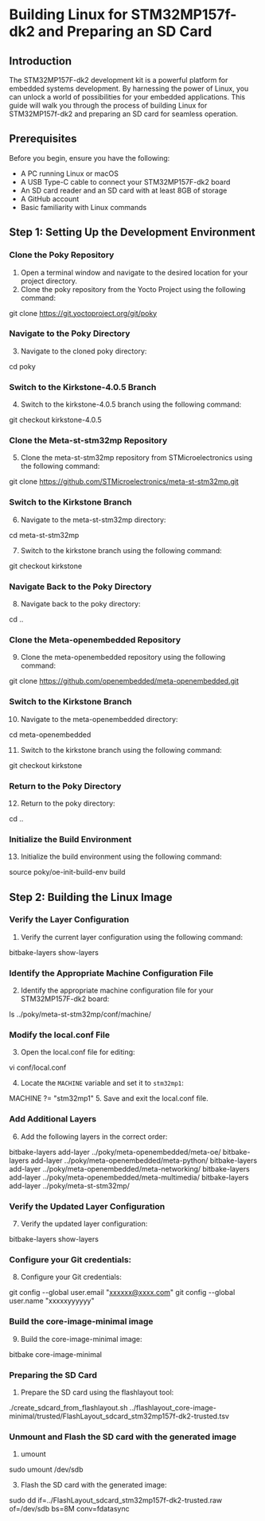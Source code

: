 # Building Linux for STM32MP157f-dk2 and Preparing an SD Card



## Introduction

The STM32MP157F-dk2 development kit is a powerful platform for embedded systems development. By harnessing the power of Linux, you can unlock a world of possibilities for your embedded applications. This guide will walk you through the process of building Linux for STM32MP157f-dk2 and preparing an SD card for seamless operation.


## Prerequisites

Before you begin, ensure you have the following:

* A PC running Linux or macOS
* A USB Type-C cable to connect your STM32MP157F-dk2 board
* An SD card reader and an SD card with at least 8GB of storage
* A GitHub account
* Basic familiarity with Linux commands

## Step 1: Setting Up the Development Environment

### Clone the Poky Repository

1. Open a terminal window and navigate to the desired location for your project directory.
2. Clone the poky repository from the Yocto Project using the following command:

git clone https://git.yoctoproject.org/git/poky

### Navigate to the Poky Directory

3. Navigate to the cloned poky directory:

cd poky

### Switch to the Kirkstone-4.0.5 Branch

4. Switch to the kirkstone-4.0.5 branch using the following command:

git checkout kirkstone-4.0.5

### Clone the Meta-st-stm32mp Repository

5. Clone the meta-st-stm32mp repository from STMicroelectronics using the following command:

git clone https://github.com/STMicroelectronics/meta-st-stm32mp.git


### Switch to the Kirkstone Branch

6. Navigate to the meta-st-stm32mp directory:

cd meta-st-stm32mp


7. Switch to the kirkstone branch using the following command:

git checkout kirkstone


### Navigate Back to the Poky Directory

8. Navigate back to the poky directory:

cd ..


### Clone the Meta-openembedded Repository

9. Clone the meta-openembedded repository using the following command:

git clone https://github.com/openembedded/meta-openembedded.git


### Switch to the Kirkstone Branch

10. Navigate to the meta-openembedded directory:

cd meta-openembedded


11. Switch to the kirkstone branch using the following command:

git checkout kirkstone


### Return to the Poky Directory

12. Return to the poky directory:

cd ..


### Initialize the Build Environment

13. Initialize the build environment using the following command:

source poky/oe-init-build-env build


## Step 2: Building the Linux Image

### Verify the Layer Configuration

1. Verify the current layer configuration using the following command:

bitbake-layers show-layers

### Identify the Appropriate Machine Configuration File

2. Identify the appropriate machine configuration file for your STM32MP157F-dk2 board:

ls ../poky/meta-st-stm32mp/conf/machine/

### Modify the local.conf File

3. Open the local.conf file for editing:

vi conf/local.conf

4. Locate the `MACHINE` variable and set it to `stm32mp1`:

MACHINE ?= "stm32mp1"
5. Save and exit the local.conf file.

### Add Additional Layers

6. Add the following layers in the correct order:

bitbake-layers add-layer ../poky/meta-openembedded/meta-oe/
bitbake-layers add-layer ../poky/meta-openembedded/meta-python/
bitbake-layers add-layer ../poky/meta-openembedded/meta-networking/
bitbake-layers add-layer ../poky/meta-openembedded/meta-multimedia/
bitbake-layers add-layer ../poky/meta-st-stm32mp/

### Verify the Updated Layer Configuration

7. Verify the updated layer configuration:

bitbake-layers show-layers

### Configure your Git credentials:
8. Configure your Git credentials:

git config --global user.email "xxxxxx@xxxx.com"
git config --global user.name "xxxxxyyyyyy"

### Build the core-image-minimal image
9. Build the core-image-minimal image:
    
bitbake core-image-minimal

### Preparing the SD Card
1. Prepare the SD card using the flashlayout tool:
   
./create_sdcard_from_flashlayout.sh ../flashlayout_core-image-minimal/trusted/FlashLayout_sdcard_stm32mp157f-dk2-trusted.tsv

### Unmount and Flash the SD card with the generated image
1. umount
   
sudo umount /dev/sdb

3. Flash the SD card with the generated image:
   
sudo dd if=../FlashLayout_sdcard_stm32mp157f-dk2-trusted.raw of=/dev/sdb bs=8M conv=fdatasync
